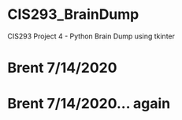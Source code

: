 # CIS293_BrainDump
CIS293 Project 4 - Python Brain Dump using tkinter

# Brent 7/14/2020
# Brent 7/14/2020... again
